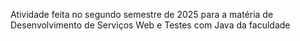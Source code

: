 Atividade feita no segundo semestre de 2025 para a matéria de Desenvolvimento de Serviços Web e Testes com Java da faculdade
